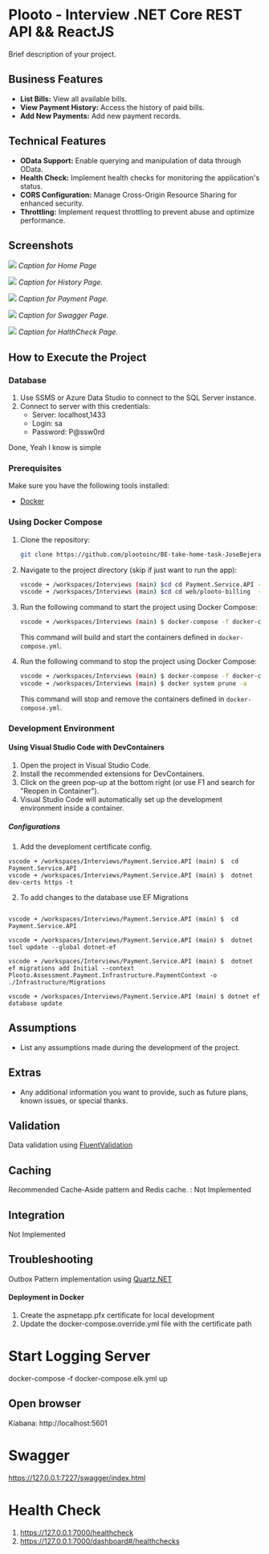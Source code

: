 # Plooto - Interview .NET Core REST API && ReactJS

Brief description of your project.

## Business Features

- **List Bills:** View all available bills.
- **View Payment History:** Access the history of paid bills.
- **Add New Payments:** Add new payment records.

## Technical Features

- **OData Support:** Enable querying and manipulation of data through OData.
- **Health Check:** Implement health checks for monitoring the application's status.
- **CORS Configuration:** Manage Cross-Origin Resource Sharing for enhanced security.
- **Throttling:** Implement request throttling to prevent abuse and optimize performance.

## Screenshots

![](docs/Home.png)
*Caption for Home Page*

![](docs/History.png)
*Caption for History Page.*

![](docs/payment.png)
*Caption for Payment Page.*

![](docs/swagger.png)
*Caption for Swagger Page.*

![](docs/hc.png)
*Caption for HalthCheck Page.*

## How to Execute the Project

### Database

1. Use SSMS or Azure Data Studio to connect to the SQL Server instance.
2. Connect to server with this credentials: 
    - Server: localhost,1433
    - Login: sa
    - Password: P@ssw0rd

Done, Yeah I know is simple

### Prerequisites

Make sure you have the following tools installed:

- [Docker](https://www.docker.com/)

### Using Docker Compose

1. Clone the repository:

    ```bash
    git clone https://github.com/plootoinc/BE-take-home-task-JoseBejerano.git
    ```

2. Navigate to the project directory (skip if just want to run the app):

    ```bash
    vscode ➜ /workspaces/Interviews (main) $cd cd Payment.Service.API -- API
    vscode ➜ /workspaces/Interviews (main) $cd cd web/plooto-billing  -- WebApp
    ```

3. Run the following command to start the project using Docker Compose:

    ```bash
    vscode ➜ /workspaces/Interviews (main) $ docker-compose -f docker-compose.yml -f docker-compose-override.yml  up --build -d 
    ```

   This command will build and start the containers defined in `docker-compose.yml`.

3. Run the following command to stop the project using Docker Compose:

    ```bash
    vscode ➜ /workspaces/Interviews (main) $ docker-compose -f docker-compose.yml -f docker-compose-override.yml  down
    vscode ➜ /workspaces/Interviews (main) $ docker system prune -a
    ```

   This command will stop  and remove the containers defined in `docker-compose.yml`.   

### Development Environment

#### Using Visual Studio Code with DevContainers

1. Open the project in Visual Studio Code.
2. Install the recommended extensions for DevContainers.
3. Click on the green pop-up at the bottom right (or use F1 and search for "Reopen in Container").
4. Visual Studio Code will automatically set up the development environment inside a container.

##### Configurations
1. Add the deveploment certificate config. 
```
vscode ➜ /workspaces/Interviews/Payment.Service.API (main) $  cd Payment.Service.API
vscode ➜ /workspaces/Interviews/Payment.Service.API (main) $  dotnet dev-certs https -t
```

2. To add changes to the database use EF Migrations
```

vscode ➜ /workspaces/Interviews/Payment.Service.API (main) $  cd Payment.Service.API

vscode ➜ /workspaces/Interviews/Payment.Service.API (main) $  dotnet tool update --global dotnet-ef

vscode ➜ /workspaces/Interviews/Payment.Service.API (main) $  dotnet ef migrations add Initial --context Plooto.Assessment.Payment.Infrastructure.PaymentContext -o ./Infrastructure/Migrations

vscode ➜ /workspaces/Interviews/Payment.Service.API (main) $ dotnet ef database update
```

## Assumptions

- List any assumptions made during the development of the project.

## Extras

- Any additional information you want to provide, such as future plans, known issues, or special thanks.












## Validation
Data validation using [FluentValidation](https://github.com/JeremySkinner/FluentValidation)

## Caching
Recommended Cache-Aside pattern and Redis cache. : Not Implemented

## Integration
Not Implemented

## Troubleshooting
Outbox Pattern implementation using [Quartz.NET](https://github.com/quartznet/quartznet)

#### Deployment in Docker
1. Create the aspnetapp.pfx certificate for local development
2. Update the docker-compose.override.yml file with the certificate path

 

# Start Logging Server
docker-compose -f docker-compose.elk.yml up

## Open browser
Kiabana: http://localhost:5601


# Swagger
https://127.0.0.1:7227/swagger/index.html


# Health Check 
1. https://127.0.0.1:7000/healthcheck
2. https://127.0.0.1:7000/dashboard#/healthchecks
